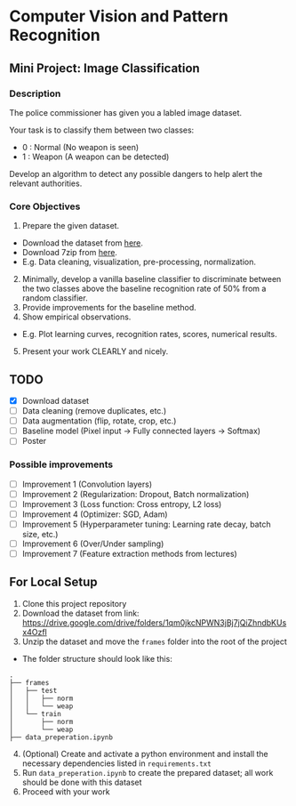 # Computer Vision and Pattern Recognition

## Mini Project: Image Classification

### Description

The police commissioner has given you a labled image dataset.

Your task is to classify them between two classes:

- 0 : Normal (No weapon is seen)
- 1 : Weapon (A weapon can be detected)

Develop an algorithm to detect any possible dangers to help alert the relevant authorities.

### Core Objectives

1. Prepare the given dataset.
  - Download the dataset from [here](https://drive.google.com/drive/folders/1qm0jkcNPWN3jBj7jQiZhndbKUsx4Ozfl).
  - Download 7zip from [here](https://www.7-zip.org/download.html).
  - E.g. Data cleaning, visualization, pre-processing, normalization.
2. Minimally, develop a vanilla baseline classifier to discriminate between the two classes above the baseline recognition rate of 50% from a random classifier.
3. Provide improvements for the baseline method.
4. Show empirical observations. 
  - E.g. Plot learning curves, recognition rates, scores, numerical results.
5. Present your work CLEARLY and nicely.

## TODO
- [x] Download dataset
- [ ] Data cleaning (remove duplicates, etc.)
- [ ] Data augmentation (flip, rotate, crop, etc.)
- [ ] Baseline model (Pixel input -> Fully connected layers -> Softmax)
- [ ] Poster

### Possible improvements
- [ ] Improvement 1 (Convolution layers)
- [ ] Improvement 2 (Regularization: Dropout, Batch normalization)
- [ ] Improvement 3 (Loss function: Cross entropy, L2 loss)
- [ ] Improvement 4 (Optimizer: SGD, Adam)
- [ ] Improvement 5 (Hyperparameter tuning: Learning rate decay, batch size, etc.)
- [ ] Improvement 6 (Over/Under sampling)
- [ ] Improvement 7 (Feature extraction methods from lectures)

## For Local Setup
1. Clone this project repository
2. Download the dataset from link: https://drive.google.com/drive/folders/1qm0jkcNPWN3jBj7jQiZhndbKUsx4Ozfl
3. Unzip the dataset and move the `frames` folder into the root of the project
  - The folder structure should look like this:
  ```
  .
  ├── frames
  │   ├── test
  │   │   ├── norm
  │   │   └── weap
  │   └── train
  │       ├── norm
  │       └── weap
  ├── data_preperation.ipynb
  ```
4. (Optional) Create and activate a python environment and install the necessary dependencies listed in `requirements.txt`
5. Run `data_preperation.ipynb` to create the prepared dataset; all work should be done with this dataset
6. Proceed with your work
